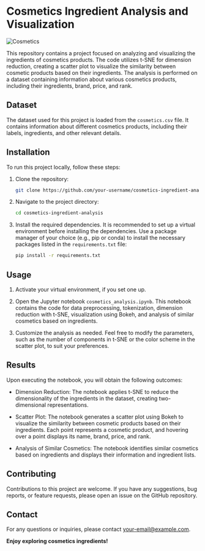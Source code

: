 # Cosmetics Ingredient Analysis and Visualization

![Cosmetics](cosmetics.jpg)

This repository contains a project focused on analyzing and visualizing the ingredients of cosmetics products. The code utilizes t-SNE for dimension reduction, creating a scatter plot to visualize the similarity between cosmetic products based on their ingredients. The analysis is performed on a dataset containing information about various cosmetics products, including their ingredients, brand, price, and rank.

## Dataset

The dataset used for this project is loaded from the `cosmetics.csv` file. It contains information about different cosmetics products, including their labels, ingredients, and other relevant details.

## Installation

To run this project locally, follow these steps:

1. Clone the repository:

   ```bash
   git clone https://github.com/your-username/cosmetics-ingredient-analysis.git
   ```

2. Navigate to the project directory:

   ```bash
   cd cosmetics-ingredient-analysis
   ```

3. Install the required dependencies. It is recommended to set up a virtual environment before installing the dependencies. Use a package manager of your choice (e.g., pip or conda) to install the necessary packages listed in the `requirements.txt` file:

   ```bash
   pip install -r requirements.txt
   ```

## Usage

1. Activate your virtual environment, if you set one up.

2. Open the Jupyter notebook `cosmetics_analysis.ipynb`. This notebook contains the code for data preprocessing, tokenization, dimension reduction with t-SNE, visualization using Bokeh, and analysis of similar cosmetics based on ingredients.

3. Customize the analysis as needed. Feel free to modify the parameters, such as the number of components in t-SNE or the color scheme in the scatter plot, to suit your preferences.

## Results

Upon executing the notebook, you will obtain the following outcomes:

- Dimension Reduction: The notebook applies t-SNE to reduce the dimensionality of the ingredients in the dataset, creating two-dimensional representations.

- Scatter Plot: The notebook generates a scatter plot using Bokeh to visualize the similarity between cosmetic products based on their ingredients. Each point represents a cosmetic product, and hovering over a point displays its name, brand, price, and rank.

- Analysis of Similar Cosmetics: The notebook identifies similar cosmetics based on ingredients and displays their information and ingredient lists.

## Contributing

Contributions to this project are welcome. If you have any suggestions, bug reports, or feature requests, please open an issue on the GitHub repository.

## Contact

For any questions or inquiries, please contact [your-email@example.com](mailto:your-ayeshaf2529@gmail.com).

**Enjoy exploring cosmetics ingredients!**
